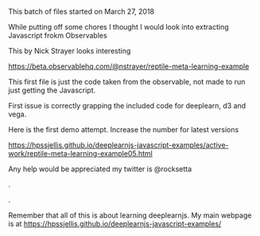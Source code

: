 This batch of files started on March 27, 2018

While putting off some chores I thought I would look into extracting Javascript frokm Observables

This by Nick Strayer looks interesting

https://beta.observablehq.com/@nstrayer/reptile-meta-learning-example


This first file is just the code taken from the observable, not made to run just getting the Javascript. 


First issue is correctly grapping the included code for deeplearn, d3 and vega.

Here is the first demo attempt. Increase the number for latest versions

https://hpssjellis.github.io/deeplearnjs-javascript-examples/active-work/reptile-meta-learning-example05.html



Any help would be appreciated my twitter is @rocksetta



.



.



Remember that all of this is about learning deeplearnjs. My main webpage is at https://hpssjellis.github.io/deeplearnjs-javascript-examples/
